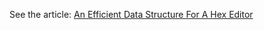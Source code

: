 See the article: [An Efficient Data Structure For A Hex Editor](https://htmlpreview.github.io/?https://github.com/Andres6936/Tweak/blob/master/Docs/index.html)